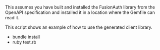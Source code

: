 This assumes you have built and installed the FusionAuth library from the OpenAPI specification and installed it in a location where the Gemfile can read it.

This script shows an example of how to use the generated client library.

* bundle install
* ruby test.rb
